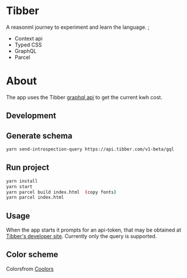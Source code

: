 # Tibber

A reasonml journey to experiment and learn the language.
<Snackbar message=Error(error##message) />;

- Context api
- Typed CSS
- GraphQL
- Parcel

# About

The app uses the Tibber [graphql api](https://developer.tibber.com/) to get the current kwh cost.

## Development

## Generate schema

```sh
yarn send-introspection-query https://api.tibber.com/v1-beta/gql

```

## Run project

```sh
yarn install
yarn start
yarn parcel build index.html  (copy fonts)
yarn parcel index.html
```

## Usage

When the app starts it prompts for an api-token, that may be obtained at [Tibber's developer site](https://developer.tibber.com/settings/accesstoken). Currently only the query is supported.

## Color scheme

Colorsfrom [Coolors](https://coolors.co/05668d-028090-00a896-02c39a-f0f3bd)
